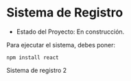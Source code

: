 <h1> Sistema de Registro </h1>

- Estado del Proyecto: En construcción. 

Para ejecutar el sistema, debes poner:

`npm install react`  


Sistema de registro 2
